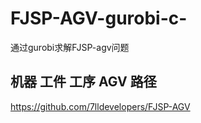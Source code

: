# FJSP-AGV-gurobi-c-
通过gurobi求解FJSP-agv问题
## 机器 工件 工序 AGV 路径 
https://github.com/7lldevelopers/FJSP-AGV
